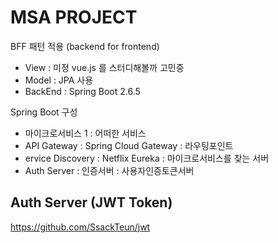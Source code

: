 # MSA PROJECT
BFF 패턴 적용 (backend for frontend)

- View : 미정 vue.js 를 스터디해볼까 고민중
- Model : JPA 사용
- BackEnd : Spring Boot 2.6.5

Spring Boot 구성

- 마이크로서비스 1 : 어떠한 서비스
- API Gateway : Spring Cloud Gateway : 라우팅포인트
- ervice Discovery : Netflix Eureka : 마이크로서비스를 찾는 서버
- Auth Server : 인증서버 : 사용자인증토큰서버

Auth Server (JWT Token)
---
https://github.com/SsackTeun/jwt
